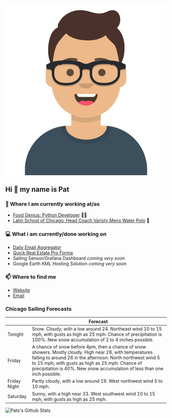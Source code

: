 [![Social banner for p-j-falconer](https://raw.githubusercontent.com/P-J-FALCONER/P-J-FALCONER/master/assets/avataaars.svg)](https://patfalconer.com/)
## Hi :wave: my name is Pat

### 💼 Where I am currently working at/as
- [Food Genius: Python Developer](https://getfoodgenius.com/) 🍔🐍
- [Latin School of Chicago: Head Coach Varisty Mens Water Polo](https://www.latinschool.org/) 🤽


### 💻 What i am currently/done working on
 - [Daily Email Aggregator](https://github.com/P-J-FALCONER/dott_daily_mail)
 - [Quick Real Estate Pro Forma](https://github.com/P-J-FALCONER/henry)
 - Sailing Sensor/Grafana Dashboard *coming very soon*
 - Google Earth KML Hosting Solution *coming very soon*

### 📫 Where to find me
 - [Website](https://patfalconer.com/)
 - [Email](mailto:patrick.j.falconer@gmail.com)


### Chicago Sailing Forecasts
|   | Forecast  |
|---|---|
| Tonight | Snow. Cloudy, with a low around 24. Northeast wind 10 to 15 mph, with gusts as high as 25 mph. Chance of precipitation is 100%. New snow accumulation of 2 to 4 inches possible. |
| Friday | A chance of snow before 4pm, then a chance of snow showers. Mostly cloudy. High near 28, with temperatures falling to around 26 in the afternoon. North northwest wind 5 to 15 mph, with gusts as high as 25 mph. Chance of precipitation is 40%. New snow accumulation of less than one inch possible. |
| Friday Night | Partly cloudy, with a low around 19. West northwest wind 5 to 10 mph. |
| Saturday | Sunny, with a high near 33. West southwest wind 10 to 15 mph, with gusts as high as 25 mph. |

![Pats's Github Stats](https://github-readme-stats.vercel.app/api?username=p-j-falconer&show_icons=true&theme=radical)
